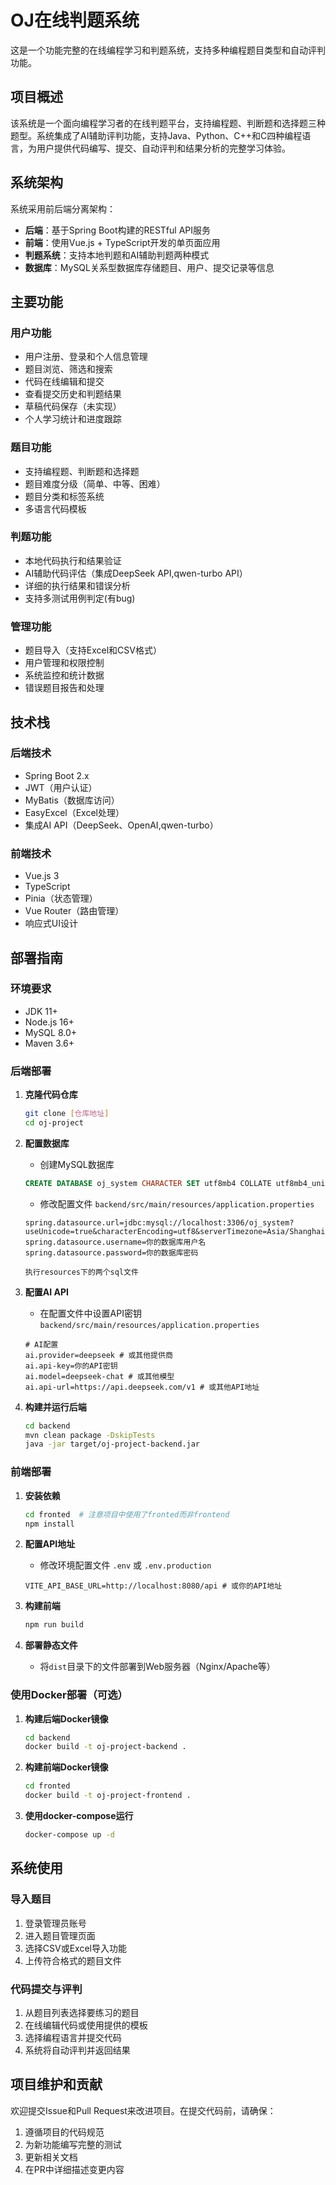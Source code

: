 # OJ在线判题系统

这是一个功能完整的在线编程学习和判题系统，支持多种编程题目类型和自动评判功能。

## 项目概述

该系统是一个面向编程学习者的在线判题平台，支持编程题、判断题和选择题三种题型。系统集成了AI辅助评判功能，支持Java、Python、C++和C四种编程语言，为用户提供代码编写、提交、自动评判和结果分析的完整学习体验。

## 系统架构

系统采用前后端分离架构：

- **后端**：基于Spring Boot构建的RESTful API服务
- **前端**：使用Vue.js + TypeScript开发的单页面应用
- **判题系统**：支持本地判题和AI辅助判题两种模式
- **数据库**：MySQL关系型数据库存储题目、用户、提交记录等信息

## 主要功能

### 用户功能
- 用户注册、登录和个人信息管理
- 题目浏览、筛选和搜索
- 代码在线编辑和提交
- 查看提交历史和判题结果
- 草稿代码保存（未实现）
- 个人学习统计和进度跟踪

### 题目功能
- 支持编程题、判断题和选择题
- 题目难度分级（简单、中等、困难）
- 题目分类和标签系统
- 多语言代码模板

### 判题功能
- 本地代码执行和结果验证
- AI辅助代码评估（集成DeepSeek API,qwen-turbo API）
- 详细的执行结果和错误分析
- 支持多测试用例判定(有bug)

### 管理功能
- 题目导入（支持Excel和CSV格式）
- 用户管理和权限控制
- 系统监控和统计数据
- 错误题目报告和处理

## 技术栈

### 后端技术
- Spring Boot 2.x
- JWT（用户认证）
- MyBatis（数据库访问）
- EasyExcel（Excel处理）
- 集成AI API（DeepSeek、OpenAI,qwen-turbo）

### 前端技术
- Vue.js 3
- TypeScript
- Pinia（状态管理）
- Vue Router（路由管理）
- 响应式UI设计

## 部署指南

### 环境要求
- JDK 11+
- Node.js 16+
- MySQL 8.0+
- Maven 3.6+

### 后端部署

1. **克隆代码仓库**
   ```bash
   git clone [仓库地址]
   cd oj-project
   ```

2. **配置数据库**
   - 创建MySQL数据库
   ```sql
   CREATE DATABASE oj_system CHARACTER SET utf8mb4 COLLATE utf8mb4_unicode_ci;
   ```
   - 修改配置文件 `backend/src/main/resources/application.properties`
   ```properties
   spring.datasource.url=jdbc:mysql://localhost:3306/oj_system?useUnicode=true&characterEncoding=utf8&serverTimezone=Asia/Shanghai
   spring.datasource.username=你的数据库用户名
   spring.datasource.password=你的数据库密码

   执行resources下的两个sql文件
   ```

3. **配置AI API**
   - 在配置文件中设置API密钥 `backend/src/main/resources/application.properties`
   ```properties
   # AI配置
   ai.provider=deepseek # 或其他提供商
   ai.api-key=你的API密钥
   ai.model=deepseek-chat # 或其他模型
   ai.api-url=https://api.deepseek.com/v1 # 或其他API地址
   ```

4. **构建并运行后端**
   ```bash
   cd backend
   mvn clean package -DskipTests
   java -jar target/oj-project-backend.jar
   ```

### 前端部署

1. **安装依赖**
   ```bash
   cd fronted  # 注意项目中使用了fronted而非frontend
   npm install
   ```

2. **配置API地址**
   - 修改环境配置文件 `.env` 或 `.env.production`
   ```
   VITE_API_BASE_URL=http://localhost:8080/api # 或你的API地址
   ```

3. **构建前端**
   ```bash
   npm run build
   ```
   
4. **部署静态文件**
   - 将`dist`目录下的文件部署到Web服务器（Nginx/Apache等）
   
### 使用Docker部署（可选）

1. **构建后端Docker镜像**
   ```bash
   cd backend
   docker build -t oj-project-backend .
   ```

2. **构建前端Docker镜像**
   ```bash
   cd fronted
   docker build -t oj-project-frontend .
   ```

3. **使用docker-compose运行**
   ```bash
   docker-compose up -d
   ```

## 系统使用

### 导入题目
1. 登录管理员账号
2. 进入题目管理页面
3. 选择CSV或Excel导入功能
4. 上传符合格式的题目文件

### 代码提交与评判
1. 从题目列表选择要练习的题目
2. 在线编辑代码或使用提供的模板
3. 选择编程语言并提交代码
4. 系统将自动评判并返回结果

## 项目维护和贡献

欢迎提交Issue和Pull Request来改进项目。在提交代码前，请确保：

1. 遵循项目的代码规范
2. 为新功能编写完整的测试
3. 更新相关文档
4. 在PR中详细描述变更内容

